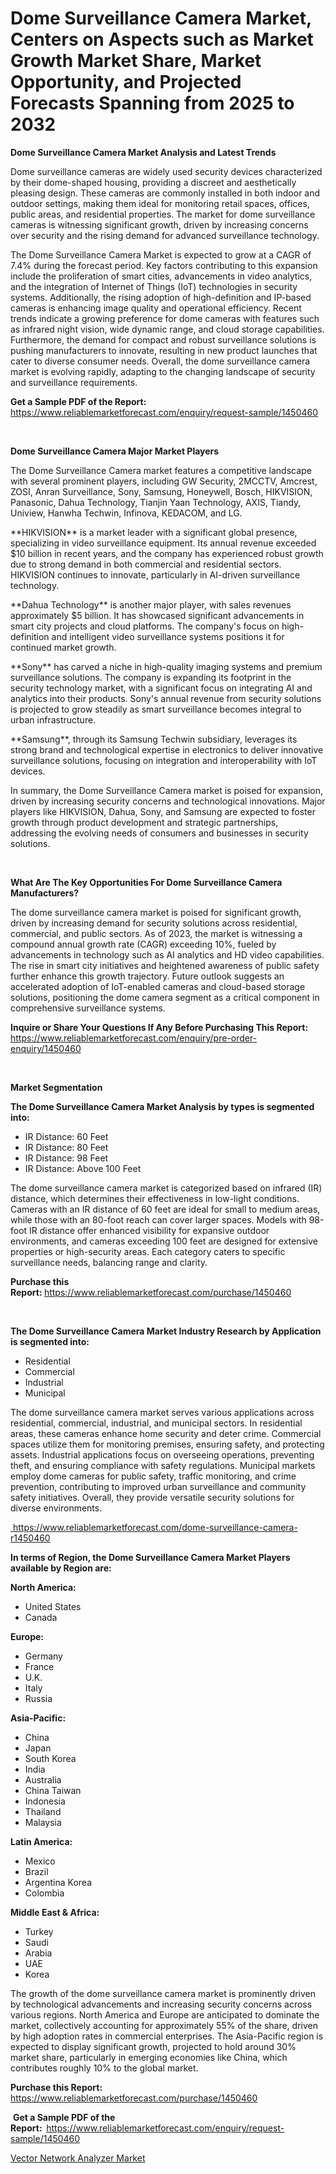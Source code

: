 <p><h1>Dome Surveillance Camera Market, Centers on Aspects such as Market Growth Market Share, Market Opportunity, and Projected Forecasts Spanning from 2025 to 2032</h1></p><p><strong>Dome Surveillance Camera Market Analysis and Latest Trends</strong></p>
<p><p>Dome surveillance cameras are widely used security devices characterized by their dome-shaped housing, providing a discreet and aesthetically pleasing design. These cameras are commonly installed in both indoor and outdoor settings, making them ideal for monitoring retail spaces, offices, public areas, and residential properties. The market for dome surveillance cameras is witnessing significant growth, driven by increasing concerns over security and the rising demand for advanced surveillance technology. </p><p>The Dome Surveillance Camera Market is expected to grow at a CAGR of 7.4% during the forecast period. Key factors contributing to this expansion include the proliferation of smart cities, advancements in video analytics, and the integration of Internet of Things (IoT) technologies in security systems. Additionally, the rising adoption of high-definition and IP-based cameras is enhancing image quality and operational efficiency. Recent trends indicate a growing preference for dome cameras with features such as infrared night vision, wide dynamic range, and cloud storage capabilities. Furthermore, the demand for compact and robust surveillance solutions is pushing manufacturers to innovate, resulting in new product launches that cater to diverse consumer needs. Overall, the dome surveillance camera market is evolving rapidly, adapting to the changing landscape of security and surveillance requirements.</p></p>
<p><strong>Get a Sample PDF of the Report:&nbsp;</strong> <a href="https://www.reliablemarketforecast.com/enquiry/request-sample/1450460?utm_campaign=3527&utm_medium=2&utm_source=Github&utm_content=ia&utm_term=11042025&utm_id=dome-surveillance-camera">https://www.reliablemarketforecast.com/enquiry/request-sample/1450460</a></p>
<p>&nbsp;</p>
<p><strong>Dome Surveillance Camera Major Market Players</strong></p>
<p><p>The Dome Surveillance Camera market features a competitive landscape with several prominent players, including GW Security, 2MCCTV, Amcrest, ZOSI, Anran Surveillance, Sony, Samsung, Honeywell, Bosch, HIKVISION, Panasonic, Dahua Technology, Tianjin Yaan Technology, AXIS, Tiandy, Uniview, Hanwha Techwin, Infinova, KEDACOM, and LG.</p><p>**HIKVISION** is a market leader with a significant global presence, specializing in video surveillance equipment. Its annual revenue exceeded $10 billion in recent years, and the company has experienced robust growth due to strong demand in both commercial and residential sectors. HIKVISION continues to innovate, particularly in AI-driven surveillance technology.</p><p>**Dahua Technology** is another major player, with sales revenues approximately $5 billion. It has showcased significant advancements in smart city projects and cloud platforms. The company's focus on high-definition and intelligent video surveillance systems positions it for continued market growth.</p><p>**Sony** has carved a niche in high-quality imaging systems and premium surveillance solutions. The company is expanding its footprint in the security technology market, with a significant focus on integrating AI and analytics into their products. Sony's annual revenue from security solutions is projected to grow steadily as smart surveillance becomes integral to urban infrastructure.</p><p>**Samsung**, through its Samsung Techwin subsidiary, leverages its strong brand and technological expertise in electronics to deliver innovative surveillance solutions, focusing on integration and interoperability with IoT devices.</p><p>In summary, the Dome Surveillance Camera market is poised for expansion, driven by increasing security concerns and technological innovations. Major players like HIKVISION, Dahua, Sony, and Samsung are expected to foster growth through product development and strategic partnerships, addressing the evolving needs of consumers and businesses in security solutions.</p></p>
<p>&nbsp;</p>
<p><strong>What Are The Key Opportunities For Dome Surveillance Camera Manufacturers?</strong></p>
<p><p>The dome surveillance camera market is poised for significant growth, driven by increasing demand for security solutions across residential, commercial, and public sectors. As of 2023, the market is witnessing a compound annual growth rate (CAGR) exceeding 10%, fueled by advancements in technology such as AI analytics and HD video capabilities. The rise in smart city initiatives and heightened awareness of public safety further enhance this growth trajectory. Future outlook suggests an accelerated adoption of IoT-enabled cameras and cloud-based storage solutions, positioning the dome camera segment as a critical component in comprehensive surveillance systems.</p></p>
<p><strong>Inquire or Share Your Questions If Any Before Purchasing This Report:</strong> <a href="https://www.reliablemarketforecast.com/enquiry/pre-order-enquiry/1450460?utm_campaign=3527&utm_medium=2&utm_source=Github&utm_content=ia&utm_term=11042025&utm_id=dome-surveillance-camera">https://www.reliablemarketforecast.com/enquiry/pre-order-enquiry/1450460</a></p>
<p>&nbsp;</p>
<p><strong>Market Segmentation</strong></p>
<p><strong>The Dome Surveillance Camera Market Analysis by types is segmented into:</strong></p>
<p><ul><li>IR Distance: 60 Feet</li><li>IR Distance: 80 Feet</li><li>IR Distance: 98 Feet</li><li>IR Distance: Above 100 Feet</li></ul></p>
<p><p>The dome surveillance camera market is categorized based on infrared (IR) distance, which determines their effectiveness in low-light conditions. Cameras with an IR distance of 60 feet are ideal for small to medium areas, while those with an 80-foot reach can cover larger spaces. Models with 98-foot IR distance offer enhanced visibility for expansive outdoor environments, and cameras exceeding 100 feet are designed for extensive properties or high-security areas. Each category caters to specific surveillance needs, balancing range and clarity.</p></p>
<p><strong>Purchase this Report:&nbsp;</strong><a href="https://www.reliablemarketforecast.com/purchase/1450460?utm_campaign=3527&utm_medium=2&utm_source=Github&utm_content=ia&utm_term=11042025&utm_id=dome-surveillance-camera">https://www.reliablemarketforecast.com/purchase/1450460</a></p>
<p>&nbsp;</p>
<p><strong>The Dome Surveillance Camera Market Industry Research by Application is segmented into:</strong></p>
<p><ul><li>Residential</li><li>Commercial</li><li>Industrial</li><li>Municipal</li></ul></p>
<p><p>The dome surveillance camera market serves various applications across residential, commercial, industrial, and municipal sectors. In residential areas, these cameras enhance home security and deter crime. Commercial spaces utilize them for monitoring premises, ensuring safety, and protecting assets. Industrial applications focus on overseeing operations, preventing theft, and ensuring compliance with safety regulations. Municipal markets employ dome cameras for public safety, traffic monitoring, and crime prevention, contributing to improved urban surveillance and community safety initiatives. Overall, they provide versatile security solutions for diverse environments.</p></p>
<p><a href="https://www.reliablemarketforecast.com/dome-surveillance-camera-r1450460?utm_campaign=3527&utm_medium=2&utm_source=Github&utm_content=ia&utm_term=11042025&utm_id=dome-surveillance-camera">&nbsp;https://www.reliablemarketforecast.com/dome-surveillance-camera-r1450460</a></p>
<p><strong>In terms of Region, the Dome Surveillance Camera Market Players available by Region are:</strong></p>
<p>
    <p> <strong> North America: </strong>
        <ul>
            <li>United States</li>
            <li>Canada</li>
        </ul>
        </p> 
    <p> <strong> Europe: </strong>
        <ul>
            <li>Germany</li>
            <li>France</li>
            <li>U.K.</li>
            <li>Italy</li>
            <li>Russia</li>
        </ul>
        </p> 
    <p> <strong> Asia-Pacific: </strong>
        <ul>
            <li>China</li>
            <li>Japan</li>
            <li>South Korea</li>
            <li>India</li>
            <li>Australia</li>
            <li>China Taiwan</li>
            <li>Indonesia</li>
            <li>Thailand</li>
            <li>Malaysia</li>
        </ul>
        </p> 
    <p> <strong> Latin America: </strong>
        <ul>
            <li>Mexico</li>
            <li>Brazil</li>
            <li>Argentina Korea</li>
            <li>Colombia</li>
        </ul>
        </p> 
    <p> <strong> Middle East & Africa: </strong>
        <ul>
            <li>Turkey</li>
            <li>Saudi</li>
            <li>Arabia</li>
            <li>UAE</li>
            <li>Korea</li>
        </ul>
    </p>
    </p>
<p><p>The growth of the dome surveillance camera market is prominently driven by technological advancements and increasing security concerns across various regions. North America and Europe are anticipated to dominate the market, collectively accounting for approximately 55% of the share, driven by high adoption rates in commercial enterprises. The Asia-Pacific region is expected to display significant growth, projected to hold around 30% market share, particularly in emerging economies like China, which contributes roughly 10% to the global market.</p></p>
<p><strong>Purchase this Report: </strong><a href="https://www.reliablemarketforecast.com/purchase/1450460?utm_campaign=3527&utm_medium=2&utm_source=Github&utm_content=ia&utm_term=11042025&utm_id=dome-surveillance-camera">https://www.reliablemarketforecast.com/purchase/1450460</a></p>
<p>&nbsp;<strong>Get a Sample PDF of the Report:&nbsp;&nbsp;</strong><a href="https://www.reliablemarketforecast.com/enquiry/request-sample/1450460?utm_campaign=3527&utm_medium=2&utm_source=Github&utm_content=ia&utm_term=11042025&utm_id=dome-surveillance-camera">https://www.reliablemarketforecast.com/enquiry/request-sample/1450460</a></p>
<p><strong></strong></p>
<p><p><a href="https://github.com/paljuhubeyde/Market-Research-Report-List-1/blob/main/vector-network-analyzer-market.md?utm_campaign=3527&utm_medium=2&utm_source=Github&utm_content=ia&utm_term=11042025&utm_id=dome-surveillance-camera">Vector Network Analyzer Market</a></p></p>